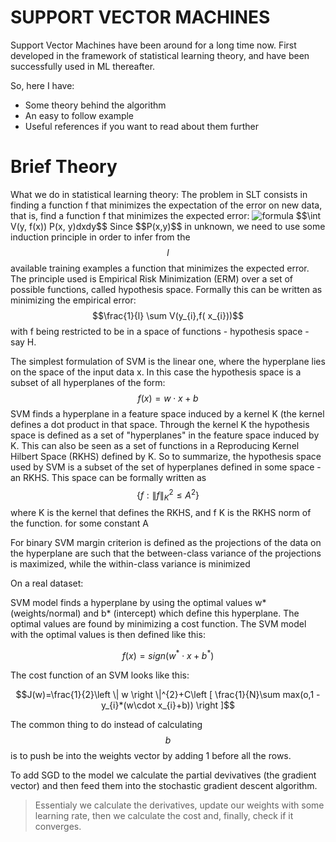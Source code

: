 # SUPPORT VECTOR MACHINES

Support Vector Machines have been around for a long time now. First developed in the framework of statistical learning theory, and have been successfully used in ML thereafter. 

So, here I have:

  - Some theory behind the algorithm
  - An easy to follow example
  - Useful references if you want to read about them further

# Brief Theory

What we do in statistical learning theory:
The problem in SLT consists in finding a function f that minimizes the expectation of the error on new data, that is,
find a function f that minimizes the expected error:
![formula](https://render.githubusercontent.com/render/math?math=\int%20V(y,f(x))P(x,y)dxdy)
$$\int V(y, f(x)) P(x, y)dxdy$$
Since $$P(x,y)$$ in unknown, we need to use some induction principle in order to infer from the $$l$$ available training
examples a function that minimizes the expected error. The principle used is Empirical Risk Minimization (ERM)
over a set of possible functions, called hypothesis space. Formally this can be written as minimizing the empirical
error:
$$\frac{1}{l} \sum V(y_{i},f( x_{i}))$$
with f being restricted to be in a space of functions - hypothesis space - say H.

The simplest formulation of SVM is the linear one,
where the hyperplane lies on the space of the input data x. In this case the hypothesis space is a subset of all
hyperplanes of the form:
$$f(x) = w⋅x +b$$
SVM finds a hyperplane in a feature space induced by a kernel K (the kernel defines a dot product in that space.
Through the kernel K the hypothesis space is defined as a set of "hyperplanes" in the feature space induced by K.
This can also be seen as a set of functions in a Reproducing Kernel Hilbert Space (RKHS) defined by K. 
So to summarize, the hypothesis space used by SVM is a subset of the set of hyperplanes defined in some space -
an RKHS. This space can be formally written as
$$\left \{ f:\left \| f \right \|_{K}^{2} \leq A^{2} \right \}$$
where K is the kernel that defines the RKHS, and f K is the RKHS norm of the function. for some constant A

For binary SVM margin criterion is defined as the projections of the data on the hyperplane are such that the between-class variance of the projections is maximized, while the within-class variance is minimized

On a real dataset:

SVM model finds a hyperplane by using the optimal values w* (weights/normal) and b* (intercept) which define this hyperplane. The optimal values are found by minimizing a cost function. The SVM model with the optimal values is then defined like this:

$$f(x)=sign(w^{*}\cdot x + b^{*})$$

The cost function of an SVM looks like this:

$$J(w)=\frac{1}{2}\left \| w \right \|^{2}+C\left [ \frac{1}{N}\sum max(o,1 - y_{i}*(w\cdot x_{i}+b)) \right ]$$

The common thing to do instead of calculating $$b$$ is to push be into the weights vector by adding 1 before all the rows.

To add SGD to the model we calculate the partial devivatives (the gradient vector) and then feed them into the  stochastic gradient descent algorithm. 

> Essentialy we calculate the derivatives, 
> update our weights with some learning rate,
> then we calculate the cost
> and, finally, check if it converges.


